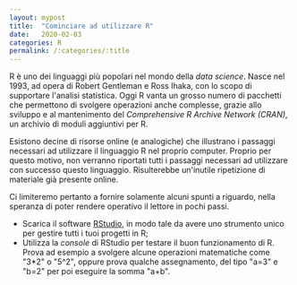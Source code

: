 ```yaml
---
layout: mypost
title:  "Cominciare ad utilizzare R"
date:   2020-02-03
categories: R
permalink: /:categories/:title
---
```


R è uno dei linguaggi più popolari nel mondo della _data science_. Nasce nel 1993, ad opera di Robert Gentleman e Ross Ihaka, con lo scopo di supportare l'analisi statistica. Oggi R vanta un grosso numero di pacchetti che permettono di svolgere operazioni anche complesse, grazie allo sviluppo e al mantenimento del _Comprehensive R Archive Network (CRAN)_, un archivio di moduli aggiuntivi per R.

Esistono decine di risorse online (e analogiche) che illustrano i passaggi necessari ad utilizzare il linguaggio R nel proprio computer. Proprio per questo motivo, non verranno riportati tutti i passaggi necessari ad utilizzare con successo questo linguaggio. Risulterebbe un'inutile ripetizione di materiale già presente online.

Ci limiteremo pertanto a fornire solamente alcuni spunti a riguardo, nella speranza di poter rendere operativo il lettore in pochi passi.

* Scarica il software [RStudio][rstudiolink], in modo tale da avere uno strumento unico per gestire tutti i tuoi progetti in R;
* Utilizza la _console_ di RStudio per testare il buon funzionamento di R. Prova ad esempio a svolgere alcune operazioni matematiche come "3*2" o "5^2", oppure prova qualche assegnamento, del tipo "a=3" e "b=2" per poi eseguire la somma "a+b".


[rstudiolink]: https://rstudio.com/products/rstudio/download/
